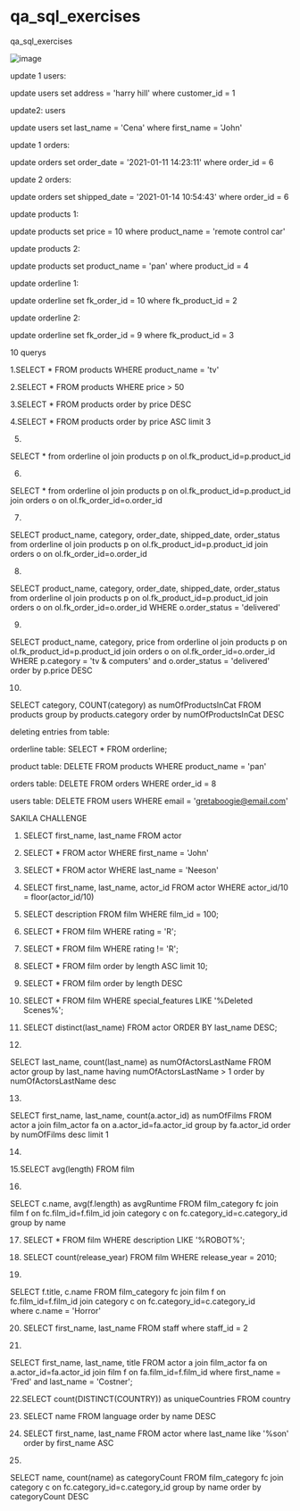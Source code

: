 # qa_sql_exercises
qa_sql_exercises

![image](https://user-images.githubusercontent.com/48223215/150165149-01903fab-5900-477a-825a-2b9bc8da293e.png)


update 1 users:

update users
set address = 'harry hill'
where customer_id = 1

update2: users

update users
set last_name = 'Cena'
where first_name = 'John'


update 1 orders:

update orders
set order_date = '2021-01-11 14:23:11'
where order_id = 6

update 2 orders:

update orders
set shipped_date = '2021-01-14 10:54:43'
where order_id = 6

update products 1:

update products
set price = 10
where product_name = 'remote control car'

update products 2:

update products
set product_name = 'pan'
where product_id = 4

update orderline 1:

update orderline
set fk_order_id = 10
where fk_product_id = 2

update orderline 2:

update orderline
set fk_order_id = 9
where fk_product_id = 3

10 querys

1.SELECT * FROM products WHERE product_name = 'tv'

2.SELECT * FROM products WHERE price > 50

3.SELECT * FROM products order by price DESC

4.SELECT * FROM products order by price ASC limit 3

5.
SELECT *
from orderline ol
join products p on ol.fk_product_id=p.product_id

6.
SELECT *
from orderline ol
join products p on ol.fk_product_id=p.product_id
join orders o on ol.fk_order_id=o.order_id

7.
SELECT product_name, category, order_date, shipped_date, order_status
from orderline ol
join products p on ol.fk_product_id=p.product_id
join orders o on ol.fk_order_id=o.order_id

8.
SELECT product_name, category, order_date, shipped_date, order_status
from orderline ol
join products p on ol.fk_product_id=p.product_id
join orders o on ol.fk_order_id=o.order_id
WHERE o.order_status = 'delivered'

9.
SELECT product_name, category, price
from orderline ol
join products p on ol.fk_product_id=p.product_id
join orders o on ol.fk_order_id=o.order_id
WHERE p.category = 'tv & computers' and o.order_status = 'delivered'
order by p.price DESC

10.
SELECT category, COUNT(category) as numOfProductsInCat 
FROM products
group by products.category
order by numOfProductsInCat DESC

deleting entries from table:

orderline table:
SELECT * FROM orderline;

product table:
DELETE FROM products WHERE product_name = 'pan'

orders table:
DELETE FROM orders WHERE order_id = 8

users table:
DELETE FROM users WHERE email = 'gretaboogie@email.com'



SAKILA CHALLENGE
1. SELECT first_name, last_name FROM actor

2. SELECT * FROM actor WHERE first_name = 'John'

3. SELECT * FROM actor WHERE last_name = 'Neeson'

4. SELECT first_name, last_name, actor_id FROM actor WHERE actor_id/10 = floor(actor_id/10)

5. SELECT description FROM film WHERE film_id = 100;

6. SELECT * FROM film WHERE rating = 'R';

7. SELECT * FROM film WHERE rating != 'R';

8. SELECT * FROM film order by length ASC limit 10;

9. SELECT * FROM film order by length DESC

10. SELECT * FROM film WHERE special_features LIKE '%Deleted Scenes%';

11. SELECT distinct(last_name) FROM actor ORDER BY last_name DESC;

12. 
SELECT last_name, count(last_name) as numOfActorsLastName
FROM actor 
group by last_name
having numOfActorsLastName > 1
order by numOfActorsLastName desc

13. 
SELECT first_name, last_name, count(a.actor_id) as numOfFilms
FROM actor a
join film_actor fa on a.actor_id=fa.actor_id
group by fa.actor_id
order by numOfFilms desc limit 1

14.

15.SELECT avg(length) FROM film

16.
SELECT c.name, avg(f.length) as avgRuntime
FROM film_category fc
join film f on fc.film_id=f.film_id
join category c on fc.category_id=c.category_id  
group by name

17. SELECT * FROM film WHERE description LIKE '%ROBOT%';

18. SELECT count(release_year) FROM film WHERE release_year = 2010;

19. 
SELECT f.title, c.name
FROM film_category fc
join film f on fc.film_id=f.film_id
join category c on fc.category_id=c.category_id  
where c.name = 'Horror'

20. SELECT first_name, last_name FROM staff where staff_id = 2

21. 
SELECT first_name, last_name, title
FROM actor a
join film_actor fa on a.actor_id=fa.actor_id
join film f on fa.film_id=f.film_id
where first_name = 'Fred' and last_name = 'Costner';

22.SELECT count(DISTINCT(COUNTRY)) as uniqueCountries FROM country

23. SELECT name FROM language order by name DESC

24. SELECT first_name, last_name FROM actor where last_name like '%son' order by first_name ASC

25. 
SELECT name, count(name) as categoryCount
FROM film_category fc
join category c on fc.category_id=c.category_id
group by name 
order by categoryCount DESC


